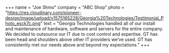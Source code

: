 +++
name = "Joe Shmo"
company = "ABC Shop"
photo = "https://res.cloudinary.com/pioneer-design/image/upload/v1575165228/Georgia%20Technologies/Testimonial_Photo_esck7c.png"
text = "Georgia Technologies handled all of our install and maintenance of hardware, software and servers for the entire company. We decided to outsource our IT due to cost control and expertise. GT has been head and shoulders above other IT providers we’ve used. GT has consistently met our needs above and beyond my expectations."
+++